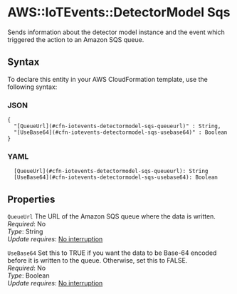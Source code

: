 # AWS::IoTEvents::DetectorModel Sqs<a name="aws-properties-iotevents-detectormodel-sqs"></a>

Sends information about the detector model instance and the event which triggered the action to an Amazon SQS queue\.

## Syntax<a name="aws-properties-iotevents-detectormodel-sqs-syntax"></a>

To declare this entity in your AWS CloudFormation template, use the following syntax:

### JSON<a name="aws-properties-iotevents-detectormodel-sqs-syntax.json"></a>

```
{
  "[QueueUrl](#cfn-iotevents-detectormodel-sqs-queueurl)" : String,
  "[UseBase64](#cfn-iotevents-detectormodel-sqs-usebase64)" : Boolean
}
```

### YAML<a name="aws-properties-iotevents-detectormodel-sqs-syntax.yaml"></a>

```
  [QueueUrl](#cfn-iotevents-detectormodel-sqs-queueurl): String
  [UseBase64](#cfn-iotevents-detectormodel-sqs-usebase64): Boolean
```

## Properties<a name="aws-properties-iotevents-detectormodel-sqs-properties"></a>

`QueueUrl`  <a name="cfn-iotevents-detectormodel-sqs-queueurl"></a>
The URL of the Amazon SQS queue where the data is written\.  
*Required*: No  
*Type*: String  
*Update requires*: [No interruption](https://docs.aws.amazon.com/AWSCloudFormation/latest/UserGuide/using-cfn-updating-stacks-update-behaviors.html#update-no-interrupt)

`UseBase64`  <a name="cfn-iotevents-detectormodel-sqs-usebase64"></a>
Set this to TRUE if you want the data to be Base\-64 encoded before it is written to the queue\. Otherwise, set this to FALSE\.  
*Required*: No  
*Type*: Boolean  
*Update requires*: [No interruption](https://docs.aws.amazon.com/AWSCloudFormation/latest/UserGuide/using-cfn-updating-stacks-update-behaviors.html#update-no-interrupt)